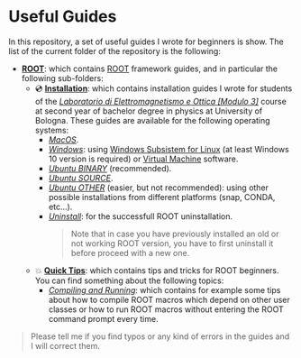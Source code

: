 # Useful Guides
In this repository, a set of useful guides I wrote for beginners is show. The list of the current folder of the repository is the following:
- [**ROOT**](https://github.com/JustWhit3/useful-guides/tree/main/ROOT): which contains [ROOT](https://github.com/root-project/root) framework guides, and in particular the following sub-folders:
  * 💿 [**Installation**](https://github.com/JustWhit3/useful-guides/tree/main/ROOT/Installation): which contains installation guides I wrote for students of the [*Laboratorio di Elettromagnetismo e Ottica [Modulo 3]*](https://www.unibo.it/it/didattica/insegnamenti/insegnamento/2021/434322) course at second year of bachelor degree in physics at University of Bologna. These guides are available for the following operating systems:
    - [*MacOS*](https://github.com/JustWhit3/useful-guides/blob/main/ROOT/Installation/MacOS.md).
    - [*Windows*](https://github.com/JustWhit3/useful-guides/blob/main/ROOT/Installation/Windows.md): using [Windows Subsistem for Linux](https://docs.microsoft.com/en-us/windows/wsl/) (at least Windows 10 version is required) or [Virtual Machine](https://www.virtualbox.org/) software.
    - [*Ubuntu BINARY*](https://github.com/JustWhit3/useful-guides/blob/main/ROOT/Installation/Ubuntu_BINARY_recommended.md) (recommended).
    - [*Ubuntu SOURCE*](https://github.com/JustWhit3/useful-guides/blob/main/ROOT/Installation/Ubuntu_SOURCE.md).
    - [*Ubuntu OTHER*](https://github.com/JustWhit3/useful-guides/blob/main/ROOT/Installation/Ubuntu_OTHER.md) (easier, but not recommended): using other possible installations from different platforms (snap, CONDA, etc...).
     - [*Uninstall*](https://github.com/JustWhit3/useful-guides/blob/main/ROOT/Installation/Uninstall.md): for the successfull ROOT uninstallation.
       > Note that in case you have previously installed an old or not working ROOT version, you have to first uninstall it before proceed with a new one.
  * 💥 [**Quick Tips**](https://github.com/JustWhit3/useful-guides/tree/main/ROOT/Quick%20Tips): which contains tips and tricks for ROOT beginners. You can find something about the following topics:
    - [*Compiling and Running*](https://github.com/JustWhit3/useful-guides/blob/main/ROOT/Quick%20Tips/Compilation%20and%20Running.md): which contains for example some tips about how to compile ROOT macros which depend on other user classes or how to run ROOT macros without entering the ROOT command prompt every time.
> Please tell me if you find typos or any kind of errors in the guides and I will correct them.
